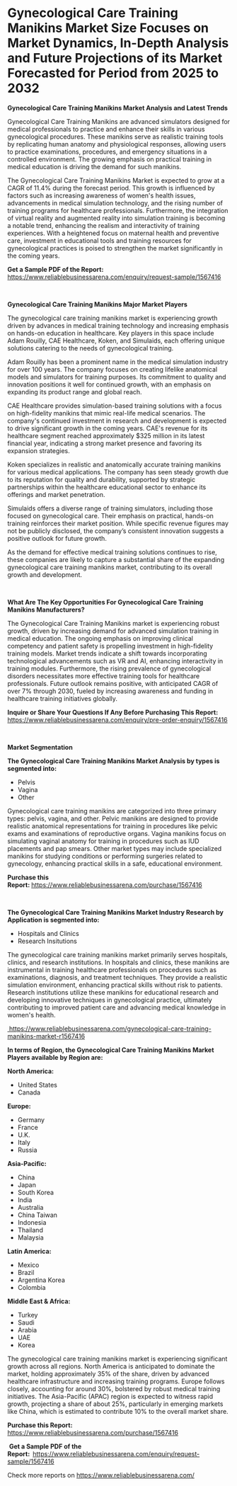 <p><h1>Gynecological Care Training Manikins Market Size Focuses on Market Dynamics, In-Depth Analysis and Future Projections of its Market Forecasted for Period from 2025 to 2032</h1></p><p><strong>Gynecological Care Training Manikins Market Analysis and Latest Trends</strong></p>
<p><p>Gynecological Care Training Manikins are advanced simulators designed for medical professionals to practice and enhance their skills in various gynecological procedures. These manikins serve as realistic training tools by replicating human anatomy and physiological responses, allowing users to practice examinations, procedures, and emergency situations in a controlled environment. The growing emphasis on practical training in medical education is driving the demand for such manikins.</p><p>The Gynecological Care Training Manikins Market is expected to grow at a CAGR of 11.4% during the forecast period. This growth is influenced by factors such as increasing awareness of women's health issues, advancements in medical simulation technology, and the rising number of training programs for healthcare professionals. Furthermore, the integration of virtual reality and augmented reality into simulation training is becoming a notable trend, enhancing the realism and interactivity of training experiences. With a heightened focus on maternal health and preventive care, investment in educational tools and training resources for gynecological practices is poised to strengthen the market significantly in the coming years.</p></p>
<p><strong>Get a Sample PDF of the Report:&nbsp;</strong> <a href="https://www.reliablebusinessarena.com/enquiry/request-sample/1567416?utm_campaign=2185&utm_medium=2&utm_source=Github&utm_content=ia&utm_term=23032025&utm_id=gynecological-care-training-manikins">https://www.reliablebusinessarena.com/enquiry/request-sample/1567416</a></p>
<p>&nbsp;</p>
<p><strong>Gynecological Care Training Manikins Major Market Players</strong></p>
<p><p>The gynecological care training manikins market is experiencing growth driven by advances in medical training technology and increasing emphasis on hands-on education in healthcare. Key players in this space include Adam Rouilly, CAE Healthcare, Koken, and Simulaids, each offering unique solutions catering to the needs of gynecological training.</p><p>Adam Rouilly has been a prominent name in the medical simulation industry for over 100 years. The company focuses on creating lifelike anatomical models and simulators for training purposes. Its commitment to quality and innovation positions it well for continued growth, with an emphasis on expanding its product range and global reach.</p><p>CAE Healthcare provides simulation-based training solutions with a focus on high-fidelity manikins that mimic real-life medical scenarios. The company's continued investment in research and development is expected to drive significant growth in the coming years. CAE's revenue for its healthcare segment reached approximately $325 million in its latest financial year, indicating a strong market presence and favoring its expansion strategies.</p><p>Koken specializes in realistic and anatomically accurate training manikins for various medical applications. The company has seen steady growth due to its reputation for quality and durability, supported by strategic partnerships within the healthcare educational sector to enhance its offerings and market penetration.</p><p>Simulaids offers a diverse range of training simulators, including those focused on gynecological care. Their emphasis on practical, hands-on training reinforces their market position. While specific revenue figures may not be publicly disclosed, the company’s consistent innovation suggests a positive outlook for future growth.</p><p>As the demand for effective medical training solutions continues to rise, these companies are likely to capture a substantial share of the expanding gynecological care training manikins market, contributing to its overall growth and development.</p></p>
<p>&nbsp;</p>
<p><strong>What Are The Key Opportunities For Gynecological Care Training Manikins Manufacturers?</strong></p>
<p><p>The Gynecological Care Training Manikins market is experiencing robust growth, driven by increasing demand for advanced simulation training in medical education. The ongoing emphasis on improving clinical competency and patient safety is propelling investment in high-fidelity training models. Market trends indicate a shift towards incorporating technological advancements such as VR and AI, enhancing interactivity in training modules. Furthermore, the rising prevalence of gynecological disorders necessitates more effective training tools for healthcare professionals. Future outlook remains positive, with anticipated CAGR of over 7% through 2030, fueled by increasing awareness and funding in healthcare training initiatives globally.</p></p>
<p><strong>Inquire or Share Your Questions If Any Before Purchasing This Report:</strong> <a href="https://www.reliablebusinessarena.com/enquiry/pre-order-enquiry/1567416?utm_campaign=2185&utm_medium=2&utm_source=Github&utm_content=ia&utm_term=23032025&utm_id=gynecological-care-training-manikins">https://www.reliablebusinessarena.com/enquiry/pre-order-enquiry/1567416</a></p>
<p>&nbsp;</p>
<p><strong>Market Segmentation</strong></p>
<p><strong>The Gynecological Care Training Manikins Market Analysis by types is segmented into:</strong></p>
<p><ul><li>Pelvis</li><li>Vagina</li><li>Other</li></ul></p>
<p><p>Gynecological care training manikins are categorized into three primary types: pelvis, vagina, and other. Pelvic manikins are designed to provide realistic anatomical representations for training in procedures like pelvic exams and examinations of reproductive organs. Vagina manikins focus on simulating vaginal anatomy for training in procedures such as IUD placements and pap smears. Other market types may include specialized manikins for studying conditions or performing surgeries related to gynecology, enhancing practical skills in a safe, educational environment.</p></p>
<p><strong>Purchase this Report:&nbsp;</strong><a href="https://www.reliablebusinessarena.com/purchase/1567416?utm_campaign=2185&utm_medium=2&utm_source=Github&utm_content=ia&utm_term=23032025&utm_id=gynecological-care-training-manikins">https://www.reliablebusinessarena.com/purchase/1567416</a></p>
<p>&nbsp;</p>
<p><strong>The Gynecological Care Training Manikins Market Industry Research by Application is segmented into:</strong></p>
<p><ul><li>Hospitals and Clinics</li><li>Research Insitutions</li></ul></p>
<p><p>The gynecological care training manikins market primarily serves hospitals, clinics, and research institutions. In hospitals and clinics, these manikins are instrumental in training healthcare professionals on procedures such as examinations, diagnosis, and treatment techniques. They provide a realistic simulation environment, enhancing practical skills without risk to patients. Research institutions utilize these manikins for educational research and developing innovative techniques in gynecological practice, ultimately contributing to improved patient care and advancing medical knowledge in women's health.</p></p>
<p><a href="https://www.reliablebusinessarena.com/gynecological-care-training-manikins-market-r1567416?utm_campaign=2185&utm_medium=2&utm_source=Github&utm_content=ia&utm_term=23032025&utm_id=gynecological-care-training-manikins">&nbsp;https://www.reliablebusinessarena.com/gynecological-care-training-manikins-market-r1567416</a></p>
<p><strong>In terms of Region, the Gynecological Care Training Manikins Market Players available by Region are:</strong></p>
<p>
    <p> <strong> North America: </strong>
        <ul>
            <li>United States</li>
            <li>Canada</li>
        </ul>
        </p> 
    <p> <strong> Europe: </strong>
        <ul>
            <li>Germany</li>
            <li>France</li>
            <li>U.K.</li>
            <li>Italy</li>
            <li>Russia</li>
        </ul>
        </p> 
    <p> <strong> Asia-Pacific: </strong>
        <ul>
            <li>China</li>
            <li>Japan</li>
            <li>South Korea</li>
            <li>India</li>
            <li>Australia</li>
            <li>China Taiwan</li>
            <li>Indonesia</li>
            <li>Thailand</li>
            <li>Malaysia</li>
        </ul>
        </p> 
    <p> <strong> Latin America: </strong>
        <ul>
            <li>Mexico</li>
            <li>Brazil</li>
            <li>Argentina Korea</li>
            <li>Colombia</li>
        </ul>
        </p> 
    <p> <strong> Middle East & Africa: </strong>
        <ul>
            <li>Turkey</li>
            <li>Saudi</li>
            <li>Arabia</li>
            <li>UAE</li>
            <li>Korea</li>
        </ul>
    </p>
    </p>
<p><p>The gynecological care training manikins market is experiencing significant growth across all regions. North America is anticipated to dominate the market, holding approximately 35% of the share, driven by advanced healthcare infrastructure and increasing training programs. Europe follows closely, accounting for around 30%, bolstered by robust medical training initiatives. The Asia-Pacific (APAC) region is expected to witness rapid growth, projecting a share of about 25%, particularly in emerging markets like China, which is estimated to contribute 10% to the overall market share.</p></p>
<p><strong>Purchase this Report: </strong><a href="https://www.reliablebusinessarena.com/purchase/1567416?utm_campaign=2185&utm_medium=2&utm_source=Github&utm_content=ia&utm_term=23032025&utm_id=gynecological-care-training-manikins">https://www.reliablebusinessarena.com/purchase/1567416</a></p>
<p>&nbsp;<strong>Get a Sample PDF of the Report:&nbsp;&nbsp;</strong><a href="https://www.reliablebusinessarena.com/enquiry/request-sample/1567416?utm_campaign=2185&utm_medium=2&utm_source=Github&utm_content=ia&utm_term=23032025&utm_id=gynecological-care-training-manikins">https://www.reliablebusinessarena.com/enquiry/request-sample/1567416</a></p>
<p><strong></strong></p>
<p>Check more reports on <a href="https://www.reliablebusinessarena.com/?utm_campaign=2185&utm_medium=2&utm_source=Github&utm_content=ia&utm_term=23032025&utm_id=gynecological-care-training-manikins">https://www.reliablebusinessarena.com/</a></p>